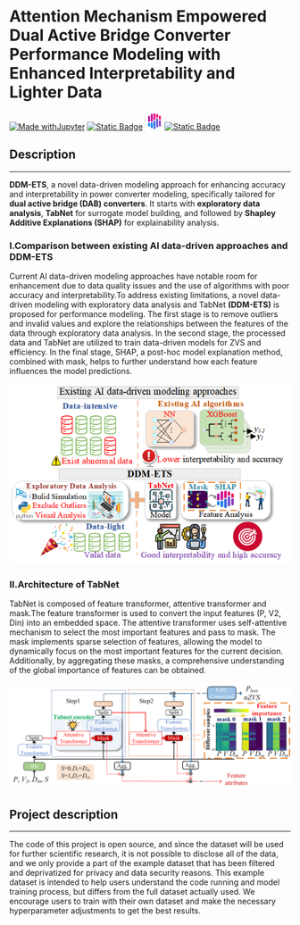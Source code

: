 # Attention Mechanism Empowered Dual Active Bridge Converter Performance Modeling with Enhanced Interpretability and Lighter Data
[![Made withJupyter](https://img.shields.io/badge/Made%20with-Jupyter-orange?style=for-the-badge&logo=Jupyter)](https://jupyter.org/try)
  [![Static Badge](https://img.shields.io/badge/TabNet-1?style=for-the-badge&logo=pytorch&logoColor=%23EE4C2C)](https://dreamquark-ai.github.io/tabnet/generated_docs/README.html)
  <img height="31" width="31" src="./image/SHAP.png" /> [![Static Badge](https://img.shields.io/badge/SHAP-1?color=FFDEB4)](https://shap.readthedocs.io/en/latest/index.html)


## Description
***
**DDM-ETS**, a novel data-driven modeling approach for enhancing accuracy and interpretability in power converter modeling, specifically tailored for **dual active bridge (DAB) converters**. It starts with **exploratory data analysis**, **TabNet** for surrogate model building, and followed by **Shapley Additive Explanations (SHAP)** for explainability analysis.

### I.Comparison between existing AI data-driven approaches and DDM-ETS
Current AI data-driven modeling approaches have notable room for enhancement due to data quality issues and the use of algorithms with poor accuracy and interpretability.To address existing limitations, a novel data-driven modeling with exploratory data analysis and TabNet **(DDM-ETS)** is proposed for performance modeling. The first stage is to remove outliers and invalid values and explore the relationships between the features of the data through exploratory data analysis. In the  second stage, the processed data and TabNet are utilized to train  data-driven models for ZVS and efficiency. In the final stage, SHAP, a post-hoc model explanation method, combined with  mask, helps to further understand how each feature influences the model predictions.
<div align="center">
  <img src="./image/DDM-ETS.png" alt="MMD-ETS">
</div>

### II.Architecture of TabNet
TabNet is composed of feature transformer, attentive transformer and mask.The feature transformer is used to convert the input features (P, V2, Din) into an embedded space. The attentive transformer uses self-attentive mechanism to select the most important features and pass to mask. The mask implements sparse selection of features, allowing the model to dynamically focus on the most important features for the current decision. Additionally, by aggregating these masks, a comprehensive understanding of the global importance of features can be obtained. 
<div align="center">
  <img src="./image/TabNet.png" alt="TabNet">
</div>

## Project description
***
The code of this project is open source, and since the dataset will be used for further scientific research, it is not possible to disclose all of the data, and we only provide a part of the example dataset that has been filtered and deprivatized for privacy and data security reasons. This example dataset is intended to help users understand the code running and model training process, but differs from the full dataset actually used. We encourage users to train with their own dataset and make the necessary hyperparameter adjustments to get the best results.
